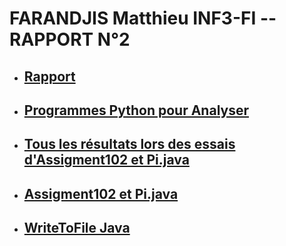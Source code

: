 # FARANDJIS Matthieu INF3-FI -- RAPPORT N°2

- ## <a href="https://github.com/Farandjis/Programmation_Avancee_Dufaud_2/blob/main/Rapport%202%20Matthieu%20FARANDJIS.md"> Rapport </a>
- ## <a href="https://github.com/Farandjis/Programmation_Avancee_Dufaud_2/tree/main/analyseur"> Programmes Python pour Analyser </a>
- ## <a href="https://github.com/Farandjis/Programmation_Avancee_Dufaud_2/tree/main/TP4/resultats"> Tous les résultats lors des essais d'Assigment102 et Pi.java </a>
- ## <a href="https://github.com/Farandjis/Programmation_Avancee_Dufaud_2/tree/main/TP4/Initial_sources"> Assigment102 et Pi.java</a>
- ## <a href="https://github.com/Farandjis/Programmation_Avancee_Dufaud_2/tree/main/TP4/Initial_sources/external"> WriteToFile Java </a>
